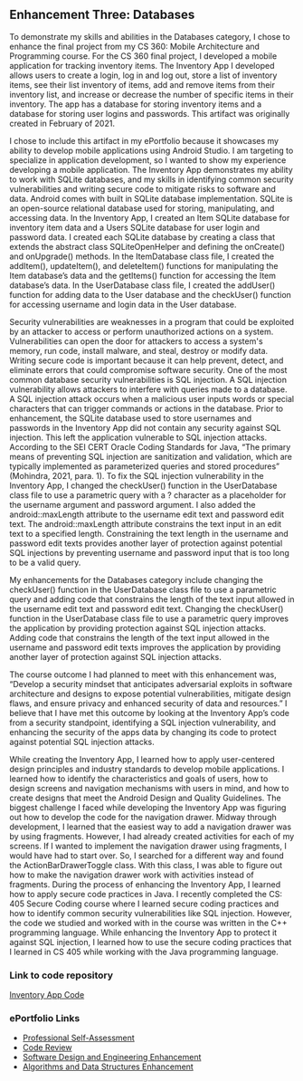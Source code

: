 ## Enhancement Three: Databases
To demonstrate my skills and abilities in the Databases category, I chose to enhance the final project from my CS 360: Mobile Architecture and Programming course. For the CS 360 final project, I developed a mobile application for tracking inventory items. The Inventory App I developed allows users to create a login, log in and log out, store a list of inventory items, see their list inventory of items, add and remove items from their inventory list, and increase or decrease the number of specific items in their inventory. The app has a database for storing inventory items and a database for storing user logins and passwords. This artifact was originally created in February of 2021.

I chose to include this artifact in my ePortfolio because it showcases my ability to develop mobile applications using Android Studio. I am targeting to specialize in application development, so I wanted to show my experience developing a mobile application. The Inventory App demonstrates my ability to work with SQLite databases, and my skills in identifying common security vulnerabilities and writing secure code to mitigate risks to software and data. Android comes with built in SQLite database implementation. SQLite is an open-source relational database used for storing, manipulating, and accessing data. In the Inventory App, I created an Item SQLite database for inventory item data and a Users SQLite database for user login and password data. I created each SQLite database by creating a class that extends the abstract class SQLiteOpenHelper and defining the onCreate() and onUpgrade() methods. In the ItemDatabase class file, I created the addItem(), updateItem(), and deleteItem() functions for manipulating the Item database’s data and the getItems() function for accessing the Item database’s data. In the UserDatabase class file, I created the addUser() function for adding data to the User database and the checkUser() function for accessing username and login data in the User database. 

Security vulnerabilities are weaknesses in a program that could be exploited by an attacker to access or perform unauthorized actions on a system. Vulnerabilities can open the door for attackers to access a system's memory, run code, install malware, and steal, destroy or modify data. Writing secure code is important because it can help prevent, detect, and eliminate errors that could compromise software security. One of the most common database security vulnerabilities is SQL injection. A SQL injection vulnerability allows attackers to interfere with queries made to a database. A SQL injection attack occurs when a malicious user inputs words or special characters that can trigger commands or actions in the database. Prior to enhancement, the SQLite database used to store usernames and passwords in the Inventory App did not contain any security against SQL injection. This left the application vulnerable to SQL injection attacks. According to the SEI CERT Oracle Coding Standards for Java, “The primary means of preventing SQL injection are sanitization and validation, which are typically implemented as parameterized queries and stored procedures” (Mohindra, 2021, para. 1). To fix the SQL injection vulnerability in the Inventory App, I changed the checkUser() function in the UserDatabase class file to use a parametric query with a ? character as a placeholder for the username argument and password argument. I also added the android::maxLength attribute to the username edit text and password edit text. The android::maxLength attribute constrains the text input in an edit text to a specified length. Constraining the text length in the username and password edit texts provides another layer of protection against potential SQL injections by preventing username and password input that is too long to be a valid query. 

My enhancements for the Databases category include changing the checkUser() function in the UserDatabase class file to use a parametric query and adding code that constrains the length of the text input allowed in the username edit text and password edit text. Changing the checkUser() function in the UserDatabase class file to use a parametric query improves the application by providing protection against SQL injection attacks. Adding code that constrains the length of the text input allowed in the username and password edit texts improves the application by providing another layer of protection against SQL injection attacks. 

The course outcome I had planned to meet with this enhancement was, “Develop a security mindset that anticipates adversarial exploits in software architecture and designs to expose potential vulnerabilities, mitigate design flaws, and ensure privacy and enhanced security of data and resources.”  I believe that I have met this outcome by looking at the Inventory App’s code from a security standpoint, identifying a SQL injection vulnerability, and enhancing the security of the apps data by changing its code to protect against potential SQL injection attacks. 

While creating the Inventory App, I learned how to apply user-centered design principles and industry standards to develop mobile applications. I learned how to identify the characteristics and goals of users, how to design screens and navigation mechanisms with users in mind, and how to create designs that meet the Android Design and Quality Guidelines. The biggest challenge I faced while developing the Inventory App was figuring out how to develop the code for the navigation drawer. Midway through development, I learned that the easiest way to add a navigation drawer was by using fragments. However, I had already created activities for each of my screens. If I wanted to implement the navigation drawer using fragments, I would have had to start over. So, I searched for a different way and found the ActionBarDrawerToggle class. With this class, I was able to figure out how to make the navigation drawer work with activities instead of fragments. During the process of enhancing the Inventory App, I learned how to apply secure code practices in Java. I recently completed the CS: 405 Secure Coding course where I learned secure coding practices and how to identify common security vulnerabilities like SQL injection. However, the code we studied and worked with in the course was written in the C++ programming language. While enhancing the Inventory App to protect it against SQL injection, I learned how to use the secure coding practices that I learned in CS 405 while working with the Java programming language. 

### Link to code repository
[Inventory App Code](https://github.com/aerielj/inventoryapp)


### ePortfolio Links
- [Professional Self-Assessment](https://aerielj.github.io/index.html)
- [Code Review](https://aerielj.github.io/CodeReview.html)
- [Software Design and Engineering Enhancement](https://aerielj.github.io/SoftwareDesignAndEngineering.html)
- [Algorithms and Data Structures Enhancement](https://aerielj.github.io/AlgorithmsAndDataStructures.html)
